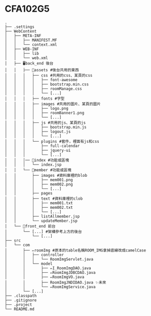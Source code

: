 # CFA102G5
    .
    ├── .settings
    ├── WebContent
    │   ├── META-INF
    │   │   ├── MANIFEST.MF
    │   │   └── context.xml
    │   ├── WEB-INF
    │   │   ├── lib
    │   │   └── web.xml
    │   ├── 🖥️back_end 後台
    │   │   ├── 📁assets #後台共用的東西
    │   │   │   ├── css #共用的css、某頁的css
    │   │   │   │   ├── font-awesome
    │   │   │   │   ├── bootstrap.min.css
    │   │   │   │   ├── roomManage.css
    │   │   │   │   └── [...]
    │   │   │   ├── fonts #字型
    │   │   │   ├── images #共用的圖片、某頁的圖片
    │   │   │   │   ├── logo.png
    │   │   │   │   ├── roomBanner1.png
    │   │   │   │   └── [...]
    │   │   │   ├── js #共用的js、某頁的js
    │   │   │   │   ├── bootstrap.min.js
    │   │   │   │   ├── logout.js
    │   │   │   │   └── [...]
    │   │   │   └── plugins #套件，裡面有js和css
    │   │   │       ├── full-calendar
    │   │   │       ├── jquery-ui
    │   │   │       └── [...]
    │   │   │── 📁index #功能或區塊
    │   │   │   └── index.jsp
    │   │   └── 📁member #功能或區塊
    │   │       ├── images #資料庫裡的blob
    │   │       │   ├── mem001.png
    │   │       │   ├── mem002.png
    │   │       │   └── [...]
    │   │       ├── pages
    │   │       ├── text #資料庫裡的clob
    │   │       │   ├── mem001.txt
    │   │       │   ├── mem002.txt
    │   │       │   └── [...]
    │   │       ├── listAllmember.jsp
    │   │       └── updateMember.jsp
    │   └── 🛒front_end 前台
    │       └── [...] #架構參考上方的後台
    │           └── [...]
    ├── src
    │   └── com
    │       ├── ✏️roomImg #原本的table名稱ROOM_IMG拿掉底線改成camelCase
    │       │   ├── controller
    │       │   │   └── RoomImgServlet.java
    │       │   └── model
    │       │       ├── ✏️I_RoomImgDAO.java
    │       │       ├── ✏️RoomImgJDBCDAO.java
    │       │       ├── ✏️RoomImgVO.java
    │       │       ├── RoomImgJNDIDAO.java ✨未來    
    │       │       └── ✏️RoomImgService.java  
    │       └── [...]
    ├── .classpath
    ├── .gitignore
    ├── .project
    └── README.md
